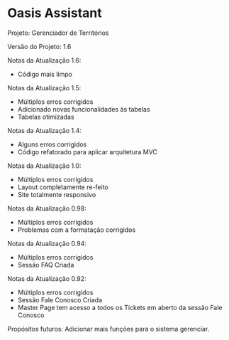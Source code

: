 # Oasis Assistant
 Projeto: Gerenciador de Territórios
 
 Versão do Projeto: 1.6

 Notas da Atualização 1.6:
 * Código mais limpo

 Notas da Atualização 1.5:
 * Múltiplos erros corrigidos
 * Adicionado novas funcionalidades às tabelas
 * Tabelas otimizadas

 Notas da Atualização 1.4:
 * Alguns erros corrigidos
 * Código refatorado para aplicar arquitetura MVC

 Notas da Atualização 1.0:
 * Múltiplos erros corrigidos
 * Layout completamente re-feito
 * Site totalmente responsivo

 Notas da Atualização 0.98:
 * Múltiplos erros corrigidos
 * Problemas com a formatação corrigidos
 
 Notas da Atualização 0.94:
 * Múltiplos erros corrigidos
 * Sessão FAQ Criada

 Notas da Atualização 0.92:
 * Múltiplos erros corrigidos
 * Sessão Fale Conosco Criada
 * Master Page tem acesso a todos os Tickets em aberto da sessão Fale Conosco
 
 Propósitos futuros: Adicionar mais funções para o sistema gerenciar.
